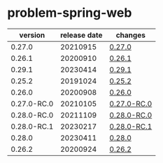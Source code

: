 # problem-spring-web

|   version   | release date |                 changes                  |
|-------------|--------------|------------------------------------------|
| 0.27.0      | 20210915     | [0.27.0](./0.27.0-20210915.md)           |
| 0.26.1      | 20200910     | [0.26.1](./0.26.1-20200910.md)           |
| 0.29.1      | 20230414     | [0.29.1](./0.29.1-20230414.md)           |
| 0.25.2      | 20191024     | [0.25.2](./0.25.2-20191024.md)           |
| 0.26.0      | 20200908     | [0.26.0](./0.26.0-20200908.md)           |
| 0.27.0-RC.0 | 20210105     | [0.27.0-RC.0](./0.27.0-RC.0-20210105.md) |
| 0.28.0-RC.0 | 20211109     | [0.28.0-RC.0](./0.28.0-RC.0-20211109.md) |
| 0.28.0-RC.1 | 20230217     | [0.28.0-RC.1](./0.28.0-RC.1-20230217.md) |
| 0.28.0      | 20230411     | [0.28.0](./0.28.0-20230411.md)           |
| 0.26.2      | 20200924     | [0.26.2](./0.26.2-20200924.md)           |

